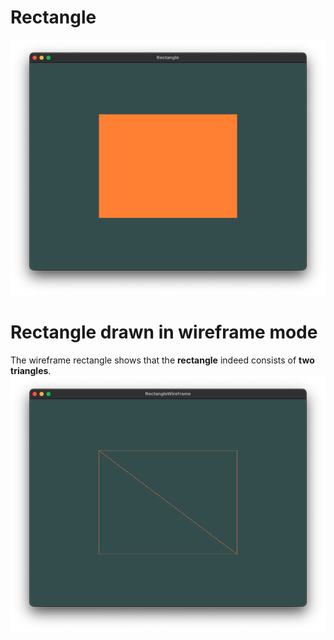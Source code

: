 # Rectangle
![Rectangle](../../asserts/rectangle.jpg)

# Rectangle drawn in **wireframe mode**
The wireframe rectangle shows that the **rectangle** indeed consists of **two triangles**.
![RectangleWireframe](../../asserts/rectangleWireframe.jpg)
